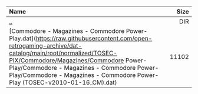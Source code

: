 |Name|Size|
|:---|---:|
|[..](../index.html)|DIR|
|[Commodore - Magazines - Commodore Power-Play.dat](https://raw.githubusercontent.com/open-retrogaming-archive/dat-catalog/main/root/normalized/TOSEC-PIX/Commodore/Magazines/Commodore Power-Play/Commodore - Magazines - Commodore Power-Play/Commodore - Magazines - Commodore Power-Play (TOSEC-v2010-01-16_CM).dat)|11102|
